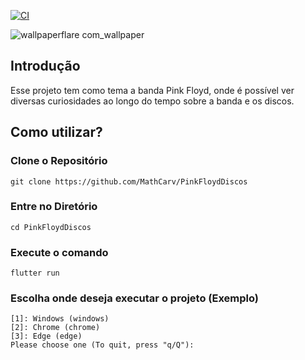 [![CI](https://github.com/MathCarv/PinkFloydDiscos/actions/workflows/main.yml/badge.svg)](https://github.com/MathCarv/PinkFloydDiscos/actions/workflows/main.yml)

![wallpaperflare com_wallpaper](https://github.com/MathCarv/PinkFloydDiscos/assets/96321313/cb0b9182-7d92-4749-8e7a-2ce34968de7c)

## Introdução

Esse projeto tem como tema a banda Pink Floyd, onde é possível ver diversas curiosidades ao longo do tempo sobre a banda e os discos. 

## Como utilizar?

### Clone o Repositório
```
git clone https://github.com/MathCarv/PinkFloydDiscos
```
### Entre no Diretório
```
cd PinkFloydDiscos
```
### Execute o comando
```
flutter run
```
### Escolha onde deseja executar o projeto (Exemplo)
```
[1]: Windows (windows)
[2]: Chrome (chrome)
[3]: Edge (edge)
Please choose one (To quit, press "q/Q"): 
```
